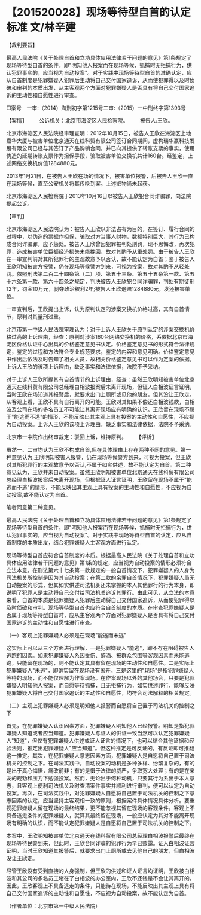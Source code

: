 # 【201520028】现场等待型自首的认定标准 文/林辛建

【裁判要旨】

最高人民法院《关于处理自首和立功具体应用法律若干问题的意见》第1条规定了现场等待型自首的条件，即"明知他人报案而在现场等候，抓捕时无拒捕行为，供认犯罪事实的，应当视为自动投案"。对于实践中现场等待型自首的准确认定，应从自首制度是犯罪嫌疑人犯罪后主动将自己交付国家追诉，从而使犯罪得以及时侦破和审判的本质出发，从主客观两个方面对犯罪嫌疑人是否具有将自己交付国家追诉的主动性和自愿性进行审查。

□案号　一审:（2014）海刑初字第1215号二审:（2015）一中刑终字第1393号

【案情】 　　公诉机关：北京市海淀区人民检察院。 　　被告人:王欣。

北京市海淀区人民法院经审理查明：2012年10月15日，被告人王欣在海淀区上地嘉华大厦与被害单位北京通天在线科贸有限公司签订合同期间，虚构瑞华赢科技发展有限公司已经与其签订了产品购销合同，并已向其提供了转账支票的事实，使用伪造的延期转账支票作为担保手段，骗取被害单位交换机共计160台。经鉴定，上述网络交换机价值1284880元。

2013年1月21日，在被告人王欣在场的情况下，被害单位报警，后被告人王欣一直在现场等候，直至公安机关将其传唤到案。上述赃物尚未起获。

北京市海淀区人民检察院于2013年10月16日以被告人王欣犯合同诈骗罪，向法院提起公诉。

【审判】

北京市海淀区人民法院认为：被告人王欣以非法占有为目的，在签订、履行合同的过程中，以伪造的票据作担保，骗取对方当事人财物，数额特别巨大，其行为已构成合同诈骗罪，应予惩处。被告人王欣曾因犯罪被判处刑罚，现不思悔改，再次犯罪，造成被害单位巨额经济损失未能挽回，故对其酌予从重处罚。由于被告人王欣在一审宣判前对其所犯罪行的主观故意予以否认，故不能认定为自首；鉴于被告人王欣明知被害方报警，仍在现场等候警方到来，可视为投案，故对其酌予从轻处罚。依照刑法第二百二十四条第（二）项、第五十三条、第五十五条第一款、第五十六条第一款、第六十四条之规定，判决被告人王欣犯合同诈骗罪，判处有期徒刑12年，罚金10万元，剥夺政治权利2年;被告人王欣退赔1284880元，发还被害单位。

一审宣判后，王欣提出上诉，认为原判认定的涉案交换机价格过高，其有自首情节，原判对其量刑过重。

北京市第一中级人民法院审理认为：对于上诉人王欣关于原判认定的涉案交换机价格过高的上诉理由，经查：原判对涉案160台网络交换机的价格，系依据北京市海淀区价格认证中心出具的价格鉴定意见书认定。价格鉴定意见书的形式符合法律规定，鉴定的过程和方法符合专业规范要求，鉴定的内容和意见明确。价格鉴定意见书作出后依法及时告知了相关人员，故相关价格鉴定意见书可以作为定案的依据。上诉人王欣的该项上诉理由，缺乏事实和法律依据，法院不予采纳。

对于上诉人王欣所提其有自首情节的上诉理由，经查：虽然王欣明知被害单位北京通天在线科贸有限公司总经理白相波报案后未离开现场，但证人白相波证言证明，当时王欣在场知道其报警后，就要求出门上厕所或见他的朋友，但其没让王欣走。从客观上看，王欣不具有自行离开的可能。王欣对其如果不偿还白相波钱款，白相波及公司在场的多名员工不可能让其离开现场应有明确的认识。王欣留在现场不属于"能逃而不逃"的情形，不能反映出其主观上具有投案的主动性和自愿性，不应视为自动投案。上诉人王欣的该项上诉理由，缺乏事实和法律依据，法院不予采纳。

北京市一中院作出终审裁定：驳回上诉，维持原判。 　　【评析】

虽然一、二审均认为王欣不构成自首,但在具体理由上存在两种不同的意见。第一种意见认为,王欣明知被害人报警，仍在现场等候警方到来，可视为投案，但王欣对其所犯罪行的主观故意予以否认,不属于如实供述，故不能认定为自首。第二种意见认为，王欣并未自动投案。虽然王欣明知被害单位北京通天在线科贸有限公司总经理白相波报案后未离开现场，但根据证人证言证明，王欣留在现场不属于"能逃而不逃"的情形，不能反映出其主观上具有投案的主动性和自愿性，不应视为自动投案,故不能认定为自首。

笔者同意第二种意见。

最高人民法院《关于处理自首和立功具体应用法律若干问题的意见》第1条规定了现场等待型自首的条件，即"明知他人报案而在现场等候，抓捕时无拒捕行为，供认犯罪事实的，应当视为自动投案"。对于实践中现场等待型自首的认定，应从自首制度的本质出发，结合犯罪嫌疑人主客观方面进行认定。

现场等待型自首应符合自首制度的本质。根据最高人民法院《关于处理自首和立功具体应用法律若干问题的意见》第1条的规定，应当视为自动投案的情形必须符合立法本意。在刑法第六十七条第一款规定的一般自首情况下，犯罪嫌疑人的人身为司法机关所控制是因为其自动投案；在第二款的余罪自首情况下，犯罪嫌疑人虽无自动投案的形式，但其如实供述司法机关还未掌握的本人其他罪行的行为本身，即说明了犯罪人是主动将自己交付给司法机关追诉其罪行。由此可见，从立法的本意来看，自首的本质是犯罪嫌疑人犯罪后主动将自己交付国家追诉，从而使犯罪得以及时侦破和审判。现场等待型自首也应符合自首制度的本质。在审查犯罪嫌疑人是否属于现场等待型自首时，应从主客观两个方面对犯罪嫌疑人是否具有将自己交付国家追诉的主动性和自愿性进行审查。

（一）客观上犯罪嫌疑人必须是在现场"能逃而未逃"

这实际上可以从三个方面进行理解，一是犯罪嫌疑人"能逃"，即不存在阻碍被告人逃跑的因素。如果犯罪嫌疑人系因受伤、醉酒、被群众包围等客观因素而未能逃跑，只能留在现场的，则不能认定其具有留在现场的主动性和自愿性。二是实际上犯罪嫌疑人"未逃"，即确实留在现场没有离开。三是这里的"现场"是指犯罪嫌疑人等待的现场，而不能仅理解为作案现场。在作案现场以外的其他场合，只要是犯罪嫌疑人明知他人报案，而自愿等待抓捕，且无拒捕行为，如实供述罪行，能够反映犯罪嫌疑人将自己交付国家追诉的主动性和自愿性，均符合司法解释的相关规定。

（二）主观上犯罪嫌疑人必须是明知他人报警而自愿将自己置于司法机关的控制之下

首先，在犯罪嫌疑人认识因素方面，犯罪嫌疑人明知他人已经报警。明知是指犯罪嫌疑人知道或者应当知道。犯罪嫌疑人与证人的供证一致当然可以认定犯罪嫌疑人"知道"，但仅有犯罪嫌疑人供述或证人证言的情况下，也可以结合其他证据和经验法则，推定出犯罪嫌疑人"应当知道"。但这种推定是可反证的，有反证即可推翻这一推定。其次，在犯罪嫌疑人意志因素方面，犯罪嫌疑人是自愿将自己置于司法机关的控制之下。在司法实践中，自动投案的动机是多种多样、纷繁复杂的，有的是出于真心悔悟，痛改前非；有的是慑于法律的威严，争取宽大处理；有的是在亲友的规劝和压力下勉强投案。然而，无论出于何种动机，只要其行为系出于本人意志，且客观上便利司法机关及时查清案件事实并顺利进行审判，便可以认定为自动投案。再次，在司法实践中，对犯罪嫌疑人自愿将自己置于司法机关的控制之下意志因素的认定，应当坚持主客观相一致的原则，根据案件具体情况具体分析。要重视犯罪嫌疑人留在现场的最终结果，更不能忽视其留在现场的客观条件。客观上不具备逃走条件的犯罪嫌疑人，就算其最终留在现场，一般应认定为其对不能离开现场有明确的认识，而不能认定犯罪嫌疑人是自愿将自己置于司法机关的控制之下。

本案中，王欣明知被害单位北京通天在线科贸有限公司总经理白相波报警后最终在现场等待民警到来，但此时，王欣合同诈骗的犯罪行为早已败露。证人白相波证言证明，当时王欣知道其报警后，就要求出门上厕所或去见他自己的朋友，但白相波没让王欣走。

尽管王欣没有受到直接的人身强制，但王欣的供述和证人证言均证明，王欣被白相波和其公司的多名员工堵在了白相波的办公室内，王欣不还钱是不会让其离开的。因此，王欣客观上不具备逃走的条件，只能待在现场，不能反映出其主观上具有将自己交付国家追诉的主动性和自愿性，不应视为自动投案，故不能认定为自首。

（作者单位：北京市第一中级人民法院）